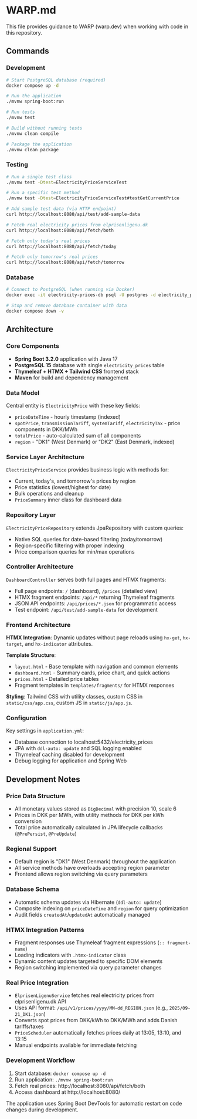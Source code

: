 # WARP.md

This file provides guidance to WARP (warp.dev) when working with code in this repository.

## Commands

### Development
```bash
# Start PostgreSQL database (required)
docker compose up -d

# Run the application
./mvnw spring-boot:run

# Run tests
./mvnw test

# Build without running tests
./mvnw clean compile

# Package the application
./mvnw clean package
```

### Testing
```bash
# Run a single test class
./mvnw test -Dtest=ElectricityPriceServiceTest

# Run a specific test method
./mvnw test -Dtest=ElectricityPriceServiceTest#testGetCurrentPrice

# Add sample test data (via HTTP endpoint)
curl http://localhost:8080/api/test/add-sample-data

# Fetch real electricity prices from elprisenligenu.dk
curl http://localhost:8080/api/fetch/both

# Fetch only today's real prices
curl http://localhost:8080/api/fetch/today

# Fetch only tomorrow's real prices
curl http://localhost:8080/api/fetch/tomorrow
```

### Database
```bash
# Connect to PostgreSQL (when running via Docker)
docker exec -it electricity-prices-db psql -U postgres -d electricity_prices

# Stop and remove database container with data
docker compose down -v
```

## Architecture

### Core Components
- **Spring Boot 3.2.0** application with Java 17
- **PostgreSQL 15** database with single `electricity_prices` table
- **Thymeleaf + HTMX + Tailwind CSS** frontend stack
- **Maven** for build and dependency management

### Data Model
Central entity is `ElectricityPrice` with these key fields:
- `priceDateTime` - hourly timestamp (indexed)
- `spotPrice`, `transmissionTariff`, `systemTariff`, `electricityTax` - price components in DKK/MWh
- `totalPrice` - auto-calculated sum of all components
- `region` - "DK1" (West Denmark) or "DK2" (East Denmark, indexed)

### Service Layer Architecture
`ElectricityPriceService` provides business logic with methods for:
- Current, today's, and tomorrow's prices by region
- Price statistics (lowest/highest for date)
- Bulk operations and cleanup
- `PriceSummary` inner class for dashboard data

### Repository Layer
`ElectricityPriceRepository` extends JpaRepository with custom queries:
- Native SQL queries for date-based filtering (today/tomorrow)
- Region-specific filtering with proper indexing
- Price comparison queries for min/max operations

### Controller Architecture
`DashboardController` serves both full pages and HTMX fragments:
- Full page endpoints: `/` (dashboard), `/prices` (detailed view)
- HTMX fragment endpoints: `/api/*` returning Thymeleaf fragments
- JSON API endpoints: `/api/prices/*.json` for programmatic access
- Test endpoint: `/api/test/add-sample-data` for development

### Frontend Architecture
**HTMX Integration**: Dynamic updates without page reloads using `hx-get`, `hx-target`, and `hx-indicator` attributes.

**Template Structure**:
- `layout.html` - Base template with navigation and common elements
- `dashboard.html` - Summary cards, price chart, and quick actions
- `prices.html` - Detailed price tables
- Fragment templates in `templates/fragments/` for HTMX responses

**Styling**: Tailwind CSS with utility classes, custom CSS in `static/css/app.css`, custom JS in `static/js/app.js`.

### Configuration
Key settings in `application.yml`:
- Database connection to localhost:5432/electricity_prices
- JPA with `ddl-auto: update` and SQL logging enabled
- Thymeleaf caching disabled for development
- Debug logging for application and Spring Web

## Development Notes

### Price Data Structure
- All monetary values stored as `BigDecimal` with precision 10, scale 6
- Prices in DKK per MWh, with utility methods for DKK per kWh conversion
- Total price automatically calculated in JPA lifecycle callbacks (`@PrePersist`, `@PreUpdate`)

### Regional Support
- Default region is "DK1" (West Denmark) throughout the application
- All service methods have overloads accepting region parameter
- Frontend allows region switching via query parameters

### Database Schema
- Automatic schema updates via Hibernate (`ddl-auto: update`)
- Composite indexing on `priceDateTime` and `region` for query optimization
- Audit fields `createdAt`/`updatedAt` automatically managed

### HTMX Integration Patterns
- Fragment responses use Thymeleaf fragment expressions (`:: fragment-name`)
- Loading indicators with `.htmx-indicator` class
- Dynamic content updates targeted to specific DOM elements
- Region switching implemented via query parameter changes

### Real Price Integration
- `ElprisenLigenuService` fetches real electricity prices from elprisenligenu.dk API
- Uses API format: `/api/v1/prices/yyyy/MM-dd_REGION.json` (e.g., `2025/09-21_DK1.json`)
- Converts spot prices from DKK/kWh to DKK/MWh and adds Danish tariffs/taxes
- `PriceScheduler` automatically fetches prices daily at 13:05, 13:10, and 13:15
- Manual endpoints available for immediate fetching

### Development Workflow
1. Start database: `docker compose up -d`
2. Run application: `./mvnw spring-boot:run`
3. Fetch real prices: http://localhost:8080/api/fetch/both
4. Access dashboard at http://localhost:8080/

The application uses Spring Boot DevTools for automatic restart on code changes during development.